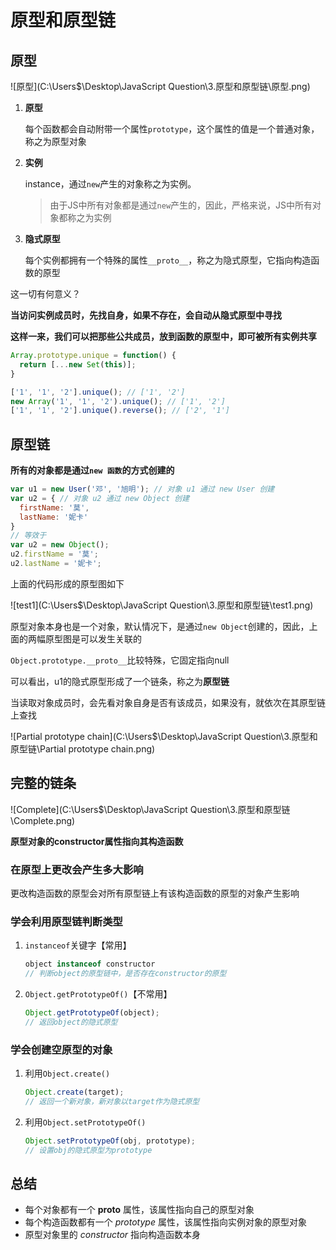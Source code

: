 # 原型和原型链

## 原型

![原型](C:\Users\$\Desktop\JavaScript Question\3.原型和原型链\原型.png)

1. **原型**

   每个函数都会自动附带一个属性`prototype`，这个属性的值是一个普通对象，称之为原型对象

2. **实例**

   instance，通过`new`产生的对象称之为实例。

   > 由于JS中所有对象都是通过`new`产生的，因此，严格来说，JS中所有对象都称之为实例

3. **隐式原型**

   每个实例都拥有一个特殊的属性`__proto__`，称之为隐式原型，它指向构造函数的原型

这一切有何意义？

**当访问实例成员时，先找自身，如果不存在，会自动从隐式原型中寻找**

**这样一来，我们可以把那些公共成员，放到函数的原型中，即可被所有实例共享**

```js
Array.prototype.unique = function() {
  return [...new Set(this)];
}

['1', '1', '2'].unique(); // ['1', '2']
new Array('1', '1', '2').unique(); // ['1', '2']
['1', '1', '2'].unique().reverse(); // ['2', '1']
```

## 原型链

**所有的对象都是通过`new 函数`的方式创建的**

```js
var u1 = new User('邓', '旭明'); // 对象 u1 通过 new User 创建
var u2 = { // 对象 u2 通过 new Object 创建
  firstName: '莫',
  lastName: '妮卡'
}
// 等效于
var u2 = new Object(); 
u2.firstName = '莫';
u2.lastName = '妮卡';
```

上面的代码形成的原型图如下

![test1](C:\Users\$\Desktop\JavaScript Question\3.原型和原型链\test1.png)

原型对象本身也是一个对象，默认情况下，是通过`new Object`创建的，因此，上面的两幅原型图是可以发生关联的

`Object.prototype.__proto__`比较特殊，它固定指向null

可以看出，u1的隐式原型形成了一个链条，称之为**原型链**

当读取对象成员时，会先看对象自身是否有该成员，如果没有，就依次在其原型链上查找

![Partial prototype chain](C:\Users\$\Desktop\JavaScript Question\3.原型和原型链\Partial prototype chain.png)

## 完整的链条

![Complete](C:\Users\$\Desktop\JavaScript Question\3.原型和原型链\Complete.png)

**原型对象的constructor属性指向其构造函数**

### 在原型上更改会产生多大影响

更改构造函数的原型会对所有原型链上有该构造函数的原型的对象产生影响

### 学会利用原型链判断类型

1. `instanceof`关键字【常用】

   ```javascript
   object instanceof constructor
   // 判断object的原型链中，是否存在constructor的原型
   ```

2. `Object.getPrototypeOf()`【不常用】

   ```javascript
   Object.getPrototypeOf(object);
   // 返回object的隐式原型
   ```

### 学会创建空原型的对象

1. 利用`Object.create()`

   ```javascript
   Object.create(target);
   // 返回一个新对象，新对象以target作为隐式原型
   ```

2. 利用`Object.setPrototypeOf()`

   ```javascript
   Object.setPrototypeOf(obj, prototype);
   // 设置obj的隐式原型为prototype
   ```

## 总结

- 每个对象都有一个 __proto__ 属性，该属性指向自己的原型对象
- 每个构造函数都有一个 *prototype* 属性，该属性指向实例对象的原型对象
- 原型对象里的 *constructor* 指向构造函数本身